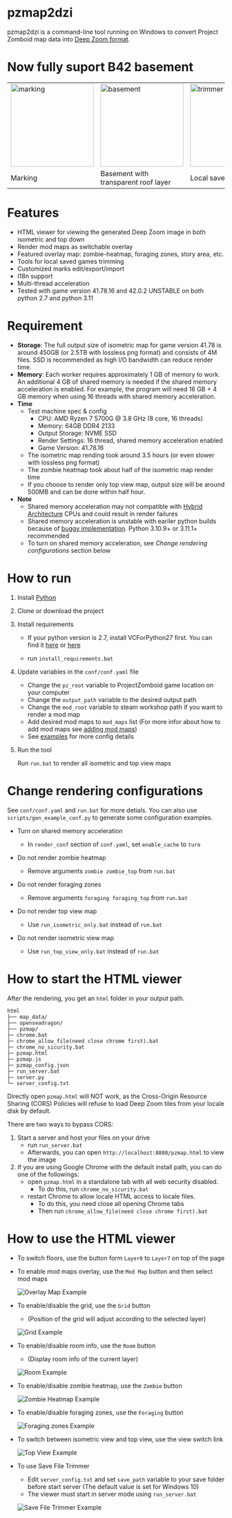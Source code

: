 # pzmap2dzi
pzmap2dzi is a command-line tool running on Windows to convert Project Zomboid map data into [Deep Zoom format](https://en.wikipedia.org/wiki/Deep_Zoom).

# Now fully suport B42 basement

<p float="left">
  <table>
  <tr>
    <td><img src="/docs/img/markedit.jpg" width="192" alt="marking" /></td>
    <td><img src="/docs/img/basement.jpg" width="192" alt="basement" /></td>
    <td><img src="/docs/img/trimmer.jpg" width="192" alt="trimmer" /></td>
    <td><img src="/docs/img/i18n.jpg" width="192" alt="i18n" /></td>
  </tr>
  <tr>
    <td>Marking</td>
    <td>Basement with transparent roof layer</td>
    <td>Local savegame trimmer</td>
    <td>I18n support</td>
  </tr>
  </table>
</p>

# Features

- HTML viewer for viewing the generated Deep Zoom image in both isometric and top down
- Render mod maps as switchable overlay
- Featured overlay map: zombie-heatmap, foraging zones, story area, etc.
- Tools for local saved games trimming
- Customized marks edit/export/import
- I18n support
- Multi-thread acceleration
- Tested with game version 41.78.16 and 42.0.2 UNSTABLE on both python 2.7 and python 3.11

# Requirement
- **Storage**: The full output size of isometric map for game version 41.78 is around 450GB (or 2.5TB with lossless png format) and consists of 4M files. SSD is recommended as high I/O bandwidth can reduce render time.
- **Memory**: Each worker requires approximately 1 GB of memory to work. An additional 4 GB of shared memory is needed if the shared memory acceleration is enabled. For example, the program will need 16 GB + 4 GB memory when using 16 threads with shared memory acceleration.
- **Time**
    - Test machine spec & config
        - CPU: AMD Ryzen 7 5700G @ 3.8 GHz (8 core, 16 threads)
        - Memory: 64GB DDR4 2133
        - Output Storage: NVME SSD
        - Render Settings: 16 thread, shared memory acceleration enabled
        - Game Version: 41.78.16
    - The isometric map rending took around 3.5 hours (or even slower with lossless png format)
    - The zombie heatmap took about half of the isometric map render time
    - If you choose to render only top view map, output size will be around 500MB and can be done within half hour.
- **Note**
    - Shared memory acceleration may not compatible with [Hybrid Architecture](https://www.intel.com/content/www/us/en/developer/articles/technical/hybrid-architecture.html) CPUs and could result in render failures
    - Shared memory acceleration is unstable with eariler python builds because of [buggy implementation](https://stackoverflow.com/questions/65968882/unlink-does-not-work-in-pythons-shared-memory-on-windows). Python 3.10.9+ or 3.11.1+ recommended
    - To turn on shared memory acceleration, see *Change rendering configurations* section below

# How to run

1. Install [Python](https://www.python.org/downloads/)
2. Clone or download the project
3. Install requirements

   - If your python version is 2.7, install VCForPython27 first. You can find it [here](https://web.archive.org/web/20210106040224/https://download.microsoft.com/download/7/9/6/796EF2E4-801B-4FC4-AB28-B59FBF6D907B/VCForPython27.msi) or [here](https://github.com/reider-roque/sulley-win-installer/blob/master/VCForPython27.msi)
   
   - run `install_requirements.bat`
4. Update variables in the `conf/conf.yaml` file
   - Change the `pz_root` variable to ProjectZomboid game location on your computer
   - Change the `output_path` variable to the desired output path
   - Change the `mod_root` variable to steam workshop path if you want to render a mod map
   - Add desired mod maps to `mod_maps` list (For more infor about how to add mod maps see [adding mod maps](./docs/adding_mod_maps.md))
   - See [examples](./conf/examples) for more config details

5. Run the tool

   Run `run.bat` to render all isometric and top view maps

# Change rendering configurations
   See `conf/conf.yaml` and `run.bat` for more detials. You can also use `scripts/gen_example_conf.py` to generate some configuration examples.

- Turn on shared memory acceleration
    - In `render_conf` section of `conf.yaml`, set `enable_cache` to `ture`

- Do not render zombie heatmap
    - Remove arguments `zombie zombie_top` from `run.bat`
- Do not render foraging zones
    - Remove arguments `foraging foraging_top` from `run.bat`
- Do not render top view map
    - Use `run_isometric_only.bat` instead of `run.bat`
- Do not render isometric view map
    - Use `run_top_view_only.bat` instead of `run.bat`

# How to start the HTML viewer
After the rendering, you get an `html` folder in your output path.
```
html
├── map_data/
├── openseadragon/
├── pzmap/
├─ chrome.bat
├─ chrome_allow_file(need close chrome first).bat
├─ chrome_no_sicurity.bat
├─ pzmap.html
├─ pzmap.js
├─ pzmap_config.json
├─ run_server.bat
├─ server.py
└─ server_config.txt
```

Directly open `pzmap.html` will NOT work, as the Cross-Origin Resource Sharing (CORS) Policies will refuse to load Deep Zoom tiles from your locale disk by default.

There are two ways to bypass CORS:
1. Start a server and host your files on your drive
    - run `run_server.bat`
    - Afterwards, you can open `http://localhost:8880/pzmap.html` to view the image
2. If you are using Google Chrome with the default install path, you can do one of the followings:
    - open `pzmap.html` in a standalone tab with all web security disabled.
        - To do this, run `chrome_no_sicurity.bat`
    - restart Chrome to allow locale HTML access to locale files.
        - To do this, you need close all opening Chrome tabs
        - Then run `chrome_allow_file(need close chrome first).bat`

# How to use the HTML viewer
- To switch floors, use the button form `Layer0` to `Layer7` on top of the page
- To enable mod maps overlay, use the `Mod Map` button and then select mod maps

    ![Overlay Map Example](./docs/img/overlay_map.png)

- To enable/disable the grid, use the `Grid` button
    - (Position of the grid will adjust according to the selected layer)

    ![Grid Example](./docs/img/grid.gif)
- To enable/disable room info, use the `Room` button
    - (Display room info of the current layer)

    ![Room Example](./docs/img/room.jpg)
- To enable/disable zombie heatmap, use the `Zombie` button

    ![Zombie Heatmap Example](./docs/img/zombie.jpg)

- To enable/disable foraging zones, use the `Foraging` button

    ![Foraging zones Example](./docs/img/foraging.jpg)

- To switch between isometric view and top view, use the view switch link

    ![Top View Example](./docs/img/topview.jpg)

- To use Save File Trimmer
    - Edit `server_config.txt` and set `save_path` variable to your save folder before start server (The default value is set for Windows 10)
    - The viewer must start in server mode using `run_server.bat`

    ![Save File Trimmer Example](./docs/img/trimmer.gif)
